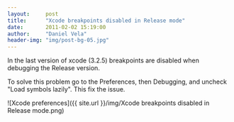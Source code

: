 ```yaml
---
layout:     post
title:      "Xcode breakpoints disabled in Release mode"
date:       2011-02-02 15:19:00
author:     "Daniel Vela"
header-img: "img/post-bg-05.jpg"
---
```


In the last version of xcode (3.2.5) breakpoints are disabled when debugging the Release version.

To solve this problem go to the Preferences, then Debugging, and uncheck "Load symbols lazily". This fix the issue.  

![Xcode preferences]({{ site.url }}/img/Xcode breakpoints disabled in Release mode.png)